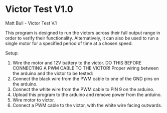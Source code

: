 #  Victor Test V1.0

   Matt Bull - Victor Test V.1
   
This program is designed to run the victors across their full output range in order to verify their functionality.
Alternatively, it can also be used to run a single motor for a specified period of time at a chosen speed.

 Setup:
   1. Wire the motor and 12V battery to the victor. DO THIS BEFORE CONNECTING A PWM CABLE TO THE VICTOR!
    Proper wiring between the arduino and the victor to be tested:
   2. Connect the black wire from the PWM cable to one of the GND pins on the arduino.
   3. Connect the white wire from the PWM cable to PIN 9 on the arduino.
   4. Upload this program to the arduino and remove power from the arduino.
   5. Wire motor to victor.
   6. Connect a PWM cable to the victor, with the white wire facing outwards.
